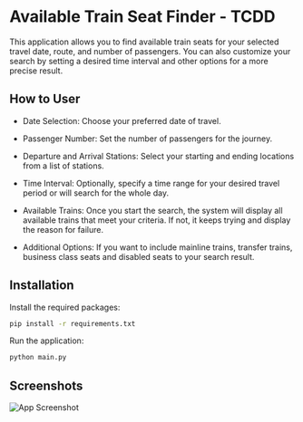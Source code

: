 
# Available Train Seat Finder - TCDD

This application allows you to find available train seats for your selected travel date, route, and number of passengers. You can also customize your search by setting a desired time interval and other options for a more precise result.



## How to User

- Date Selection: Choose your preferred date of travel.

- Passenger Number: Set the number of passengers for the journey.

- Departure and Arrival Stations: Select your starting and ending locations from a list of stations.

- Time Interval: Optionally, specify a time range for your desired travel period or will search for the whole day.

- Available Trains: Once you start the search, the system will display all available trains that meet your criteria. If not, it keeps trying and display the reason for failure. 

- Additional Options: If you want to include mainline trains, transfer trains, business class seats and disabled seats to your search result.

## Installation


Install the required packages:

```bash
pip install -r requirements.txt
```

Run the application:

```bash
python main.py
```

## Screenshots

![App Screenshot](https://github.com/user-attachments/assets/00124119-73b0-4ed7-aee3-183e46c7fcb7)

